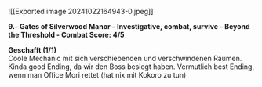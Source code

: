 ![[Exported image 20241022164943-0.jpeg]]

**9.- Gates of Silverwood Manor – Investigative, combat, survive - Beyond the Threshold - Combat Score: 4/5**  

**Geschafft (1/1)**  
Coole Mechanic mit sich verschiebenden und verschwindenen Räumen.
Kinda good Ending, da wir den Boss besiegt haben.
Vermutlich best Ending, wenn man Office Mori rettet (hat nix mit Kokoro zu tun)